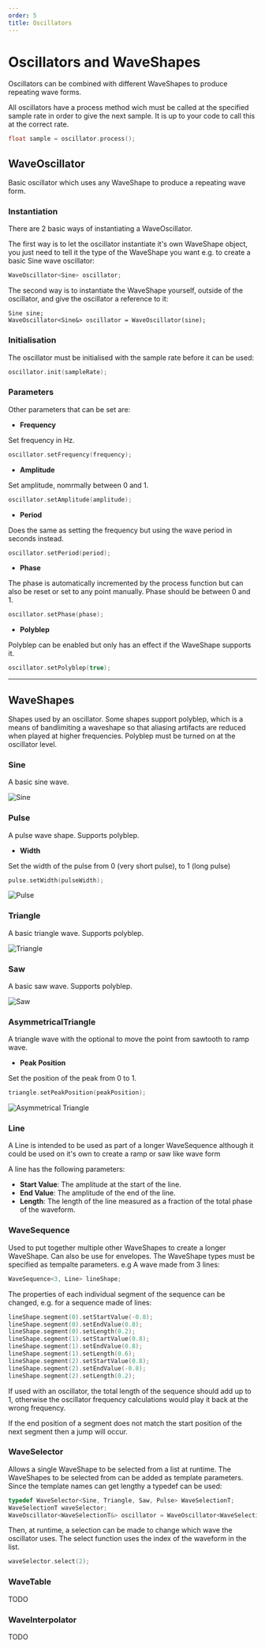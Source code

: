```yaml
---
order: 5
title: Oscillators
---
```


# Oscillators and WaveShapes

Oscillators can be combined with different WaveShapes to produce repeating wave forms. 

All oscillators have a process method wich must be called at the specified sample rate in order to give the next sample. It is up to your code to call this at the correct rate.

```cpp
float sample = oscillator.process();
```

## WaveOscillator

Basic oscillator which uses any WaveShape to produce a repeating wave form. 

### Instantiation

There are 2 basic ways of instantiating a WaveOscillator.

The first way is to let the oscillator instantiate it's own WaveShape object, you just need to tell it the type of the WaveShape you want e.g. to create a basic Sine wave oscillator:

``` cpp
WaveOscillator<Sine> oscillator;
```

The second way is to instantiate the WaveShape yourself, outside of the oscillator, and give the oscillator a reference to it:

```
Sine sine;
WaveOscillator<Sine&> oscillator = WaveOscillator(sine);
```

### Initialisation

The oscillator must be initialised with the sample rate before it can be used:

``` cpp
oscillator.init(sampleRate);
```

### Parameters

Other parameters that can be set are:

- **Frequency**

Set frequency in Hz.

``` cpp
oscillator.setFrequency(frequency);
```

- **Amplitude** 

Set amplitude, nomrmally between 0 and 1.

``` cpp
oscillator.setAmplitude(amplitude);
```

- **Period**

Does the same as setting the frequency but using the wave period in seconds instead.

``` cpp
oscillator.setPeriod(period);
```

- **Phase**

The phase is automatically incremented by the process function but can also be reset or set to any point manually. Phase should be between 0 and 1.

``` cpp
oscillator.setPhase(phase);
```

- **Polyblep**

Polyblep can be enabled but only has an effect if the WaveShape supports it.

``` cpp
oscillator.setPolyblep(true);
```

---

## WaveShapes

Shapes used by an oscillator. Some shapes support polyblep, which is a means of bandlimiting a waveshape so that aliasing artifacts are reduced when played at higher frequencies. Polyblep must be turned on at the oscillator level.


### Sine

A basic sine wave.

![Sine](images/waveshape_sine.drawio.png)

### Pulse

A pulse wave shape. Supports polyblep.

- **Width**

Set the width of the pulse from 0 (very short pulse), to 1 (long pulse)

```cpp
pulse.setWidth(pulseWidth);
```

![Pulse](images/waveshape_pulse.drawio.png)


### Triangle

A basic triangle wave. Supports polyblep.

![Triangle](images/waveshape_triangle.drawio.png)


### Saw

A basic saw wave. Supports polyblep.

![Saw](images/waveshape_saw.drawio.png)


### AsymmetricalTriangle

A triangle wave with the optional to move the point from sawtooth to ramp wave.

- **Peak Position**

Set the position of the peak from 0 to 1.

```cpp
triangle.setPeakPosition(peakPosition);
```

![Asymmetrical Triangle](images/waveshape_asymmetrical_triangle.drawio.png)

### Line

A Line is intended to be used as part of a longer WaveSequence although it could be used on it's own to create a ramp or saw like wave form

A line has the following parameters:

- **Start Value**: The amplitude at the start of the line.
- **End Value**: The amplitude of the end of the line.
- **Length**: The length of the line measured as a fraction of the total phase of the waveform.


### WaveSequence

Used to put together multiple other WaveShapes to create a longer WaveShape. Can also be use for envelopes. The WaveShape types must be specified as tempalte parameters. e.g A wave made from 3 lines:

``` cpp
WaveSequence<3, Line> lineShape;
```

The properties of each individual segment of the sequence can be changed, e.g. for a sequence made of lines:

```cpp
lineShape.segment(0).setStartValue(-0.8);
lineShape.segment(0).setEndValue(0.8);
lineShape.segment(0).setLength(0.2);
lineShape.segment(1).setStartValue(0.8);
lineShape.segment(1).setEndValue(0.8);
lineShape.segment(1).setLength(0.6);
lineShape.segment(2).setStartValue(0.8);
lineShape.segment(2).setEndValue(-0.8);
lineShape.segment(2).setLength(0.2);
```

If used with an oscillator, the total length of the sequence should add up to 1, otherwise the oscillator frequency calculations would play it back at the wrong frequency.

If the end position of a segment does not match the start position of the next segment then a jump will occur.


### WaveSelector

Allows a single WaveShape to be selected from a list at runtime. The WaveShapes to be selected from can be added as template parameters. Since the template names can get lengthy a typedef can be used:

```cpp
typedef WaveSelector<Sine, Triangle, Saw, Pulse> WaveSelectionT;
WaveSelectionT waveSelector;
WaveOscillator<WaveSelectionT&> oscillator = WaveOscillator<WaveSelectionT&>(waveSelector);
```

Then, at runtime, a selection can be made to change which wave the oscillator uses. The select function uses the index of the waveform in the list.

```cpp
waveSelector.select(2);
```


### WaveTable

TODO

### WaveInterpolator

TODO


